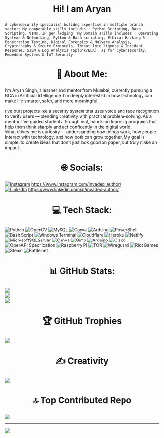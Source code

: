 # <p align="center">Hi! I am Aryan
`A cybersecurity specialist holidng expertise in multiple branch sectors
My competable skills includes : Python Scripting, Bash Scripting, VIMs, IP gen lodging 
My Domain skills includes : Operating Systems & Networking, Python & Bash scripting, Ethical Hacking & Penetration Testing, Digital Forensics & Malware Analysis, Cryptography & Secure Protocols, Threat Intelligence & Incident Response, SIEM & Log Analysis (Splunk/ELK), AI for Cybersecurity, Embedded Systems & IoT Security`

# <p align="center">💫 About Me:
I’m Aryan Singh, a learner and mentor from Mumbai, currently pursuing a BCA in Artificial Intelligence. I’m deeply interested in how technology can make life smarter, safer, and more meaningful.<br><br>I’ve built projects like a security system that uses voice and face recognition to verify users — blending creativity with practical problem-solving. As a mentor, I’ve guided students through real, hands-on learning programs that help them think sharply and act confidently in the digital world.<br>What drives me is curiosity — understanding how things work, how people interact with technology, and how both can grow together. My goal is simple: to create ideas that don’t just look good on paper, but truly make an impact.


# <p align="center"> 🌐 Socials:
[![Instagram](https://img.shields.io/badge/Instagram-%23E4405F.svg?logo=Instagram&logoColor=white)](https://instagram.com/invaded_author) https://www.instagram.com/invaded_author/<br> [![LinkedIn](https://img.shields.io/badge/LinkedIn-%230077B5.svg?logo=linkedin&logoColor=white)](https://linkedin.com/in/invaded-author) https://www.linkedin.com/in/invaded-author/

# <p align="center"> 💻 Tech Stack:
![Python](https://img.shields.io/badge/python-3670A0?style=for-the-badge&logo=python&logoColor=ffdd54) ![OpenCV](https://img.shields.io/badge/opencv-%23white.svg?style=for-the-badge&logo=opencv&logoColor=white) ![MySQL](https://img.shields.io/badge/mysql-4479A1.svg?style=for-the-badge&logo=mysql&logoColor=white) ![Canva](https://img.shields.io/badge/Canva-%2300C4CC.svg?style=for-the-badge&logo=Canva&logoColor=white) ![Arduino](https://img.shields.io/badge/-Arduino-00979D?style=for-the-badge&logo=Arduino&logoColor=white)  ![PowerShell](https://img.shields.io/badge/PowerShell-%235391FE.svg?style=for-the-badge&logo=powershell&logoColor=white) ![Bash Script](https://img.shields.io/badge/bash_script-%23121011.svg?style=for-the-badge&logo=gnu-bash&logoColor=white) ![Windows Terminal](https://img.shields.io/badge/Windows%20Terminal-%234D4D4D.svg?style=for-the-badge&logo=windows-terminal&logoColor=white) ![Cloudflare](https://img.shields.io/badge/Cloudflare-F38020?style=for-the-badge&logo=Cloudflare&logoColor=white) ![Heroku](https://img.shields.io/badge/heroku-%23430098.svg?style=for-the-badge&logo=heroku&logoColor=white) ![Netlify](https://img.shields.io/badge/netlify-%23000000.svg?style=for-the-badge&logo=netlify&logoColor=#00C7B7) ![MicrosoftSQLServer](https://img.shields.io/badge/Microsoft%20SQL%20Server-CC2927?style=for-the-badge&logo=microsoft%20sql%20server&logoColor=white) ![Canva](https://img.shields.io/badge/Canva-%2300C4CC.svg?style=for-the-badge&logo=Canva&logoColor=white) ![Gimp](https://img.shields.io/badge/Gimp-657D8B?style=for-the-badge&logo=gimp&logoColor=FFFFFF) ![Arduino](https://img.shields.io/badge/-Arduino-00979D?style=for-the-badge&logo=Arduino&logoColor=white) ![Cisco](https://img.shields.io/badge/cisco-%23049fd9.svg?style=for-the-badge&logo=cisco&logoColor=black) ![OpenAPI Specification](https://img.shields.io/badge/openapiinitiative-%23000000.svg?style=for-the-badge&logo=openapiinitiative&logoColor=white) ![Raspberry Pi](https://img.shields.io/badge/-Raspberry_Pi-C51A4A?style=for-the-badge&logo=Raspberry-Pi) ![TOR](https://img.shields.io/badge/tor-%237E4798.svg?style=for-the-badge&logo=tor-project&logoColor=white) ![Wireguard](https://img.shields.io/badge/wireguard-%2388171A.svg?style=for-the-badge&logo=wireguard&logoColor=white) ![Riot Games](https://img.shields.io/badge/riotgames-D32936.svg?style=for-the-badge&logo=riotgames&logoColor=white) ![Steam](https://img.shields.io/badge/steam-%23000000.svg?style=for-the-badge&logo=steam&logoColor=white) ![Battle.net](https://img.shields.io/badge/battle.net-%2300AEFF.svg?style=for-the-badge&logo=battle.net&logoColor=white) 
# <p align="center"> 📊 GitHub Stats:
![](https://github-readme-stats.vercel.app/api?username=invaded-author&theme=dark&hide_border=false&include_all_commits=true&count_private=true)<br/>
![](https://nirzak-streak-stats.vercel.app/?user=invaded-author&theme=dark&hide_border=false)<br/>
![](https://github-readme-stats.vercel.app/api/top-langs/?username=invaded-author&theme=dark&hide_border=false&include_all_commits=true&count_private=true&layout=compact)

# <p align="center">🏆 GitHub Trophies
![](https://github-profile-trophy.vercel.app/?username=invaded-author&theme=radical&no-frame=false&no-bg=false&margin-w=4)

# <p align="center">✍️ Creativity
![](https://quotes-github-readme.vercel.app/api?type=horizontal&theme=radical)

# <p align="center">🔝 Top Contributed Repo
![](https://github-contributor-stats.vercel.app/api?username=invaded-author&limit=5&theme=dark&combine_all_yearly_contributions=true)

---
[![](https://visitcount.itsvg.in/api?id=invaded-author&icon=10&color=0)](https://visitcount.itsvg.in)
